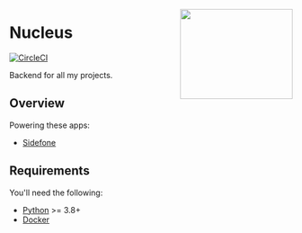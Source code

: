 <a href='https://github.com/jkrclaro/nucleus'><img src='https://github.com/jkrclaro/nucleus/blob/master/src/server/static/img/logo.png' align='right' width='200' height='160' /></a>

# Nucleus
[![CircleCI](https://circleci.com/gh/jkrclaro/nucleus.svg?style=svg)](https://circleci.com/gh/jkrclaro/nucleus)

Backend for all my projects.

## Overview

Powering these apps:
- [Sidefone](https://www.sidefone.com)

## Requirements

You'll need the following:

- [Python](https://www.python.org/) >= 3.8+
- [Docker](https://www.docker.com/)